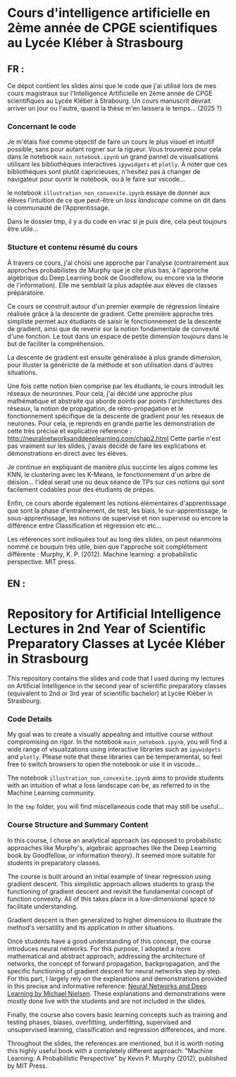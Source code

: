 # Cours d'intelligence artificielle en 2ème année de CPGE scientifiques au Lycée Kléber à Strasbourg

## **FR :**

Ce dépot contient les slides ainsi que le code que j'ai utilisé lors de mes cours magistraux sur l'Intelligence Artificielle en 2ème année de CPGE scientifiques au Lycée Kléber à Strabourg. Un cours manuscrit devrait arriver un jour ou l'autre, quand la thèse m'en laissera le temps... (2025 ?)

### Concernant le code

Je m'étais fixé comme objectif de faire un cours le plus visuel et intuitif possible, sans pour autant rogner sur la rigueur. Vous trouverez pour cela dans le notebook ```main_notebook.ipynb``` un grand pannel de visualisations utilisant les bibliothèques interactives ```ipywidgets``` et ```plotly```. À noter que ces bibliothèques sont plutôt capricieuses, n'hésitez pas à changer de navigateur pour ouvrir le notebook, ou à le faire sur vscode...

le notebook ```illustration_non_convexite.ipynb``` essaye de donner aux élèves l'intuition de ce que peut-être un *loss landscape* comme on dit dans la communauté de l'Apprentissage.

Dans le dossier tmp, il y a du code en vrac si je puis dire, cela peut toujours être utile...

### Stucture et contenu résumé du cours

À travers ce cours, j'ai choisi une approche par l'analyse (contrairement aux approches probabilistes de Murphy que je cite plus bas, à l'approche algèbrique du Deep Learning book de Goodfellow, ou encore via la théorie de l'information). Elle me semblait la plus adaptée aux élèves de classes préparatoire.

Ce cours se construit autour d'un premier exemple de régression linéaire réalisée grâce à la descente de gradient. Cette première approche très simpliste permet aux étudiants de saisir le fonctionnement de la descente de gradient, ainsi que de revenir sur la notion fondamentale de convexité d'une fonction. Le tout dans un espace de petite dimension toujours dans le but de faciliter la compréhension.

La descente de gradient est ensuite généralisée à plus grande dimension, pour illuster la généricité de la méthode et son utilisation dans d'autres situations. 

Une fois cette notion bien comprise par les étudiants, le cours introduit les réseaux de neuronnes. Pour cela, j'ai décidé une approche plus mathématique et abstraite qui aborde points par points l'architectures des réseaux, la notion de propagation, de rétro-propagation et le fonctionnement spécifique de la descente de gradient pour les réseaux de neurones. Pour cela, je reprends en grande partie les démonstration de cette très précise et explicative réference : http://neuralnetworksanddeeplearning.com/chap2.html
Cette partie n'est pas vraiment sur les slides, j'avais décidé de faire les explications et démonstrations en direct avec les élèves.

Je continue en expliquant de manière plus succinte les algos comme les KNN, le clustering avec les K-Means, le fonctionnement d'un arbre de déision... l'idéal serait une ou deux séance de TPs sur ces notions qui sont facilement codables pour des étudiants de prépas.

Enfin, ce cours aborde également les notions élémentaires d'apprentissage que sont la phase d'entraînement, de test, les biais, le sur-apprentissage, le sous-apprentissage, les notions de supervisé et non supervisé ou encore la différence entre Classification et régression etc etc...

Les références sont indiquées tout au long des slides, on peut néanmoins nommé ce bouquin très utile, bien que l'approche soit complétement différente : Murphy, K. P. (2012). Machine learning: a probabilistic perspective. MIT press.


## **EN :**

# Repository for Artificial Intelligence Lectures in 2nd Year of Scientific Preparatory Classes at Lycée Kléber in Strasbourg

This repository contains the slides and code that I used during my lectures on Artificial Intelligence in the second year of scientific preparatory classes (equivalent to 2nd or 3rd year of scientific bachelor) at Lycée Kléber in Strasbourg.

### Code Details

My goal was to create a visually appealing and intuitive course without compromising on rigor. In the notebook `main_notebook.ipynb`, you will find a wide range of visualizations using interactive libraries such as `ipywidgets` and `plotly`. Please note that these libraries can be temperamental, so feel free to switch browsers to open the notebook or use it in vscode...

The notebook `illustration_non_convexite.ipynb` aims to provide students with an intuition of what a loss landscape can be, as referred to in the Machine Learning community.

In the `tmp` folder, you will find miscellaneous code that may still be useful...

### Course Structure and Summary Content

In this course, I chose an analytical approach (as opposed to probabilistic approaches like Murphy's, algebraic approaches like the Deep Learning book by Goodfellow, or information theory). It seemed more suitable for students in preparatory classes.

The course is built around an initial example of linear regression using gradient descent. This simplistic approach allows students to grasp the functioning of gradient descent and revisit the fundamental concept of function convexity. All of this takes place in a low-dimensional space to facilitate understanding.

Gradient descent is then generalized to higher dimensions to illustrate the method's versatility and its application in other situations.

Once students have a good understanding of this concept, the course introduces neural networks. For this purpose, I adopted a more mathematical and abstract approach, addressing the architecture of networks, the concept of forward propagation, backpropagation, and the specific functioning of gradient descent for neural networks step by step. For this part, I largely rely on the explanations and demonstrations provided in this precise and informative reference: [Neural Networks and Deep Learning by Michael Nielsen](http://neuralnetworksanddeeplearning.com/chap2.html). These explanations and demonstrations were mostly done live with the students and are not included in the slides.

Finally, the course also covers basic learning concepts such as training and testing phases, biases, overfitting, underfitting, supervised and unsupervised learning, classification and regression differences, and more.

Throughout the slides, the references are mentioned, but it is worth noting this highly useful book with a completely different approach: "Machine Learning: A Probabilistic Perspective" by Kevin P. Murphy (2012), published by MIT Press.
